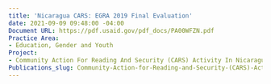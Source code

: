 ```yaml
---
title: 'Nicaragua CARS: EGRA 2019 Final Evaluation'
date: 2021-09-09 09:48:00 -04:00
Document URL: https://pdf.usaid.gov/pdf_docs/PA00WFZN.pdf
Practice Area:
- Education, Gender and Youth
Project:
- Community Action For Reading And Security (CARS) Activity In Nicaragua
Publications_slug: Community-Action-for-Reading-and-Security-(CARS)-Activity-in-Nicaragua
---
```


